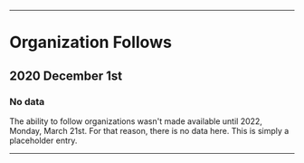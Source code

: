
***

# Organization Follows

## 2020 December 1st

### No data

The ability to follow organizations wasn't made available until 2022, Monday, March 21st. For that reason, there is no data here. This is simply a placeholder entry.

***
